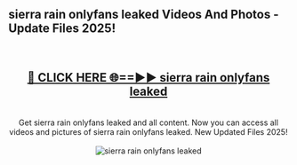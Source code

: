 <h2>sierra rain onlyfans leaked Videos And Photos - Update Files 2025!</h2>
<br>
<div align="center">
<h2><a href="https://top-ai-tools.click/QrbHav" rel="nofollow">🔴 CLICK HERE 🌐==►► sierra rain onlyfans leaked</a></h2>
<br>
Get sierra rain onlyfans leaked and all content. Now you can access all videos and pictures of sierra rain onlyfans leaked. New Updated Files 2025!
<br>
<br>
<a href="https://top-ai-tools.click/QrbHav" rel="nofollow" data-target="animated-image.originalLink"><img src="https://i.ibb.co.com/WyWwxjT/player-gif2.gif" alt="sierra rain onlyfans leaked" style="max-width: 100%; display: inline-block;" data-target="animated-image.originalImage"></a>
</div>
<br>